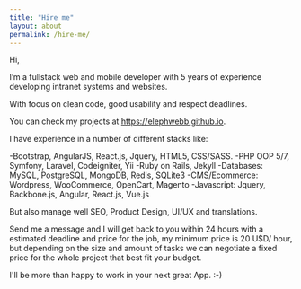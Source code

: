 ```yaml
---
title: "Hire me"
layout: about
permalink: /hire-me/
---
```

Hi,

I’m a fullstack web and mobile developer with 5 years of experience developing intranet systems and websites.

With focus on clean code, good usability and respect deadlines. 

You can check my projects at https://elephwebb.github.io.

I have experience in a number of different stacks like: 

-Bootstrap, AngularJS, React.js, Jquery, HTML5, CSS/SASS.
-PHP OOP 5/7, Symfony, Laravel, Codeigniter, Yii
-Ruby on Rails, Jekyll
-Databases: MySQL, PostgreSQL, MongoDB, Redis, SQLite3
-CMS/Ecommerce: Wordpress, WooCommerce, OpenCart, Magento
-Javascript: Jquery, Backbone.js, Angular, React.js, Vue.js

But also manage well SEO, Product Design, UI/UX and translations.

Send me a message and I will get back to you within 24 hours with a estimated deadline and price for the job, my minimum price is 20 U$D/ hour, but depending on the size and amount of tasks we can negotiate a fixed price for the whole project that best fit your budget.

I'll be more than happy to work in your next great App. :-)
